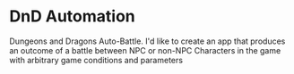 # DnD Automation
Dungeons and Dragons Auto-Battle.
I'd like to create an app that produces an outcome of a battle between NPC or non-NPC Characters in the game
with arbitrary game conditions and parameters
